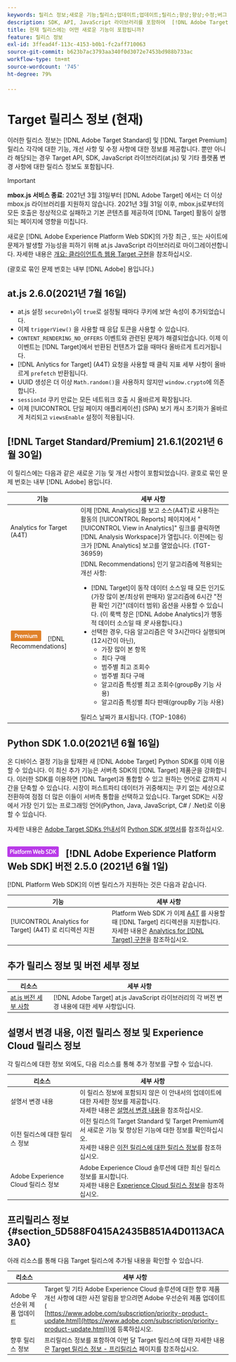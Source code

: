 ```yaml
---
keywords: 릴리스 정보;새로운 기능;릴리스;업데이트;업데이트;릴리스;향상;향상;수정;버그 수정;업데이트
description: SDK, API, JavaScript 라이브러리를 포함하여  [!DNL Adobe Target]의 현재 릴리스에 포함된 새로운 기능 및 개선, 수정 사항에 대해 알아봅니다.
title: 현재 릴리스에는 어떤 새로운 기능이 포함됩니까?
feature: 릴리스 정보
exl-id: 3ffead4f-113c-4153-b0b1-fc2aff710063
source-git-commit: b623b7ac3793aa340f0d3072e7453bd988b733ac
workflow-type: tm+mt
source-wordcount: '745'
ht-degree: 79%

---
```


# Target 릴리스 정보 (현재)

이러한 릴리스 정보는 [!DNL Adobe Target Standard] 및 [!DNL Target Premium] 릴리스 각각에 대한 기능, 개선 사항 및 수정 사항에 대한 정보를 제공합니다. 뿐만 아니라 해당되는 경우 Target API, SDK, JavaScript 라이브러리(at.js) 및 기타 플랫폼 변경 사항에 대한 릴리스 정보도 포함됩니다.

>[!IMPORTANT]
>
>**mbox.js 서비스 종료**: 2021년 3월 31일부터 [!DNL Adobe Target] 에서는 더 이상 mbox.js 라이브러리를 지원하지 않습니다. 2021년 3월 31일 이후, mbox.js로부터의 모든 호출은 정상적으로 실패하고 기본 콘텐츠를 제공하여 [!DNL Target] 활동이 실행되는 페이지에 영향을 미칩니다.
>
>새로운 [!DNL Adobe Experience Platform Web SDK]의 가장 최근 , 또는 사이트에 문제가 발생할 가능성을 피하기 위해 at.js JavaScript 라이브러리로 마이그레이션합니다. 자세한 내용은 [개요: 클라이언트측 웹용 Target 구현](/help/c-implementing-target/c-implementing-target-for-client-side-web/implement-target-for-client-side-web.md)을 참조하십시오.

(괄호로 묶인 문제 번호는 내부 [!DNL Adobe] 용입니다.)

## at.js 2.6.0(2021년 7월 16일)

* at.js 설정 `secureOnly`이 `true`로 설정될 때마다 쿠키에 보안 속성이 추가되었습니다.
* 이제 `triggerView()` 을 사용할 때 응답 토큰을 사용할 수 있습니다.
* `CONTENT_RENDERING_NO_OFFERS` 이벤트와 관련된 문제가 해결되었습니다. 이제 이 이벤트는 [!DNL Target]에서 반환된 컨텐츠가 없을 때마다 올바르게 트리거됩니다.
* [!DNL Anlytics for Target] (A4T) 요청을 사용할 때 클릭 지표 세부 사항이 올바르게  `prefetch` 반환됩니다.
* UUID 생성은 더 이상 `Math.random()`을 사용하지 않지만 `window.crypto`에 의존합니다.
* `sessionId` 쿠키 만료는 모든 네트워크 호출 시 올바르게 확장됩니다.
* 이제 [!UICONTROL 단일 페이지 애플리케이션] (SPA) 보기 캐시 초기화가 올바르게 처리되고 `viewsEnable` 설정이 적용됩니다.

## [!DNL Target Standard/Premium] 21.6.1(2021년 6월 30일)

이 릴리스에는 다음과 같은 새로운 기능 및 개선 사항이 포함되었습니다. 괄호로 묶인 문제 번호는 내부 [!DNL Adobe] 용입니다.

| 기능 | 세부 사항 |
| --- | --- |
| Analytics for Target (A4T) | 이제 [!DNL Analytics]를 보고 소스(A4T)로 사용하는 활동의 [!UICONTROL Reports] 페이지에서 &quot;[!UICONTROL View in Analytics]&quot; 링크를 클릭하면 [!DNL Analysis Workspace]가 열립니다. 이전에는 링크가 [!DNL Analytics] 보고를 열었습니다. (TGT-36959) |
| ![프리미엄](/help/assets/premium.png) [!DNL Recommendations] | [!DNL Recommendations] 인기 알고리즘에 적용되는 개선 사항:<ul><li>[!DNL Target]이 동작 데이터 소스일 때 모든 인기도(가장 많이 본/최상위 판매자) 알고리즘에 6시간 &quot;전환 확인 기간&quot;(데이터 범위) 옵션을 사용할 수 있습니다. (이 룩백 창은 [!DNL Adobe Analytics]가 행동적 데이터 소스일 때 *못* 사용합니다.)</li><li>선택한 경우, 다음 알고리즘은 약 3시간마다 실행되며(12시간이 아닌),<ul><li>가장 많이 본 항목</li><li>최다 구매</li><li>범주별 최고 조회수</li><li>범주별 최다 구매</li><li>알고리즘 특성별 최고 조회수(groupBy 기능 사용)</li><li>알고리즘 특성별 최다 판매(groupBy 기능 사용)</li></ul></ul>릴리스 날짜가 표시됩니다. (TOP-1086) |

## Python SDK 1.0.0(2021년 6월 16일)

온 디바이스 결정 기능을 탑재한 새 [!DNL Adobe Target] Python SDK를 이제 이용할 수 있습니다. 이 최신 추가 기능은 서버측 SDK의 [!DNL Target] 제품군을 강화합니다. 이러한 SDK를 이용하면 [!DNL Target]과 통합할 수 있고 원하는 언어로 값까지 시간을 단축할 수 있습니다. 시장이 퍼스트파티 데이터가 귀중해지는 쿠키 없는 세상으로 전환하여 점점 더 많은 이들이 서버측 통합을 선택하고 있습니다. Target SDK는 시장에서 가장 인기 있는 프로그래밍 언어(Python, Java, JavaScript, C# / .Net)로 이용할 수 있습니다.

자세한 내용은 [Adobe Target SDKs 안내서](https://adobetarget-sdks.gitbook.io/docs/)의 [Python SDK 설명서](https://adobetarget-sdks.gitbook.io/docs/sdk-reference-guides/python-sdk)를 참조하십시오.

## ![Adobe Experience Platform Web SDK 배지](/help/assets/platform.png) [!DNL Adobe Experience Platform Web SDK] 버전 2.5.0 (2021년 6월 1일)

[!DNL Platform Web SDK]의 이번 릴리스가 지원하는 것은 다음과 같습니다.

| 기능 | 세부 사항 |
| --- | --- |
| [!UICONTROL Analytics for Target] (A4T) 로 리디렉션 지원 | Platform Web SDK 가 이제 [A4T](/help/c-integrating-target-with-mac/a4t/a4t.md) 를 사용할 때 [!DNL Target] 리디렉션을 지원합니다.<br>자세한 내용은 [Analytics for [!DNL Target] 구현](/help/c-integrating-target-with-mac/a4t/a4timplementation.md)을 참조하십시오. |

## 추가 릴리스 정보 및 버전 세부 정보

| 리소스 | 세부 사항 |
|--- |--- |
| [at.js 버전 세부 사항](/help/c-implementing-target/c-implementing-target-for-client-side-web/target-atjs-versions.md) | [!DNL Adobe Target] at.js JavaScript 라이브러리의 각 버전 변경 내용에 대한 세부 사항입니다. |

## 설명서 변경 내용, 이전 릴리스 정보 및 Experience Cloud 릴리스 정보

각 릴리스에 대한 정보 외에도, 다음 리소스를 통해 추가 정보를 구할 수 있습니다.

| 리소스 | 세부 사항 |
|--- |--- |
| 설명서 변경 내용 | 이 릴리스 정보에 포함되지 않은 이 안내서의 업데이트에 대한 자세한 정보를 제공합니다.<br>자세한 내용은 [설명서 변경 내용](/help/r-release-notes/doc-change.md#reference_366123CF00994BACBBF9BBDF2C4D840C)을 참조하십시오. |
| 이전 릴리스에 대한 릴리스 정보 | 이전 릴리스의 Target Standard 및 Target Premium에서 새로운 기능 및 향상된 기능에 대한 정보를 확인하십시오.<br>자세한 내용은 [이전 릴리스에 대한 릴리스 정보](/help/r-release-notes/release-notes-for-previous-releases.md)를 참조하십시오. |
| Adobe Experience Cloud 릴리스 정보 | Adobe Experience Cloud 솔루션에 대한 최신 릴리스 정보를 표시합니다.<br>자세한 내용은 [Experience Cloud 릴리스 정보](https://experienceleague.adobe.com/docs/release-notes/experience-cloud/current.html?lang=ko-KR)을 참조하십시오. |

## 프리릴리스 정보 {#section_5D588F0415A2435B851A4D0113ACA3A0}

아래 리소스를 통해 다음 Target 릴리스에 추가될 내용을 확인할 수 있습니다.

| 리소스 | 세부 사항 |
|--- |--- |
| Adobe 우선순위 제품 업데이트 | Target 및 기타 Adobe Experience Cloud 솔루션에 대한 향후 제품 개선 사항에 대한 사전 알림을 받으려면 Adobe 우선순위 제품 업데이트(<br>[https://www.adobe.com/subscription/priority-product-update.html](https://www.adobe.com/subscription/priority-product-update.html))에 등록하십시오. |
| 향후 릴리스 정보 | 프리릴리스 정보를 포함하여 이번 달 Target 릴리스에 대한 자세한 내용은 [Target 릴리스 정보 - 프리릴리스](/help/r-release-notes/target-release-notes.md) 페이지를 참조하십시오. |

